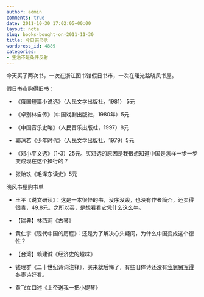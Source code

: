 ```yaml
---
author: admin
comments: true
date: 2011-10-30 17:02:05+00:00
layout: note
slug: books-bought-on-2011-11-30
title: 今日买书录
wordpress_id: 4889
categories:
- 生活不是条件反射
---
```


今天买了两次书，一次在浙江图书馆假日书市，一次在曙光路晓风书屋。





假日书市购得旧书：







  * 《俄国短篇小说选》（人民文学出版社，1981） 5元


  * 《卓别林自传》（中国戏剧出版社，1980年）5元


  * 《中国音乐史略》（人民音乐出版社，1997）8元


  * 郭沫若《少年时代》（人民文学出版社，1979）5元


  * 《邓小平文选》（1-3）25元。买邓选的原因是我很想知道中国是怎样一步一步变成现在这个操行的？


  * 张贻玖《毛泽东读史》5元





晓风书屋购书单







  * 王平《说文研读》：这是一本很怪的书，没序没跋，也没有作者简介，还卖得很贵，49.8元。之所以买，是想看看它凭什么这么牛。


  * 【瑞典】林西莉《古琴》


  * 黄仁宇《现代中国的历程》：还是为了解决心头疑问，为什么中国变成这个德性？


  * 【台湾】赖建诚《经济史的趣味》


  * 钱理群《二十世纪诗词注释》，买来就后悔了，有些旧体诗还没有[我舅舅写得冬枣诗](http://www.baibanbao.net/nonfiction/my-mother-s-brother-is-a-farmer-poet/)好看。


  * 黄飞立口述《上帝送我一把小提琴》



